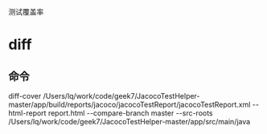 测试覆盖率

# diff
## 命令
diff-cover /Users/lq/work/code/geek7/JacocoTestHelper-master/app/build/reports/jacoco/jacocoTestReport/jacocoTestReport.xml --html-report report.html --compare-branch master --src-roots /Users/lq/work/code/geek7/JacocoTestHelper-master/app/src/main/java




